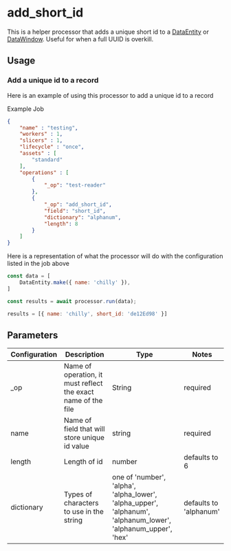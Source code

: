 # add_short_id

This is a helper processor that adds a unique short id to a [DataEntity](https://terascope.github.io/teraslice/docs/packages/utils/api/classes/dataentity) or [DataWindow](../entity/data-window.md).  Useful for when a full UUID is overkill.


## Usage

### Add a unique id to a record
Here is an example of using this processor to add a unique id to a record

Example Job

```json
{
    "name" : "testing",
    "workers" : 1,
    "slicers" : 1,
    "lifecycle" : "once",
    "assets" : [
        "standard"
    ],
    "operations" : [
        {
            "_op": "test-reader"
        },
        {
            "_op": "add_short_id",
            "field": "short_id",
            "dictionary": "alphanum",
            "length": 8
        }
    ]
}
```

Here is a representation of what the processor will do with the configuration listed in the job above

```javascript
const data = [
    DataEntity.make({ name: 'chilly' }),
]

const results = await processor.run(data);

results = [{ name: 'chilly', short_id: 'de12Ed98' }]
```


## Parameters

| Configuration | Description | Type |  Notes |
| --------- | -------- | ------ | ------ |
| _op | Name of operation, it must reflect the exact name of the file | String | required |
| name | Name of field that will store unique id value | string | required |
| length | Length of id | number | defaults to 6 |
| dictionary | Types of characters to use in the string | one of  'number', 'alpha', 'alpha_lower', 'alpha_upper', 'alphanum', 'alphanum_lower', 'alphanum_upper', 'hex' | defaults to 'alphanum' |

